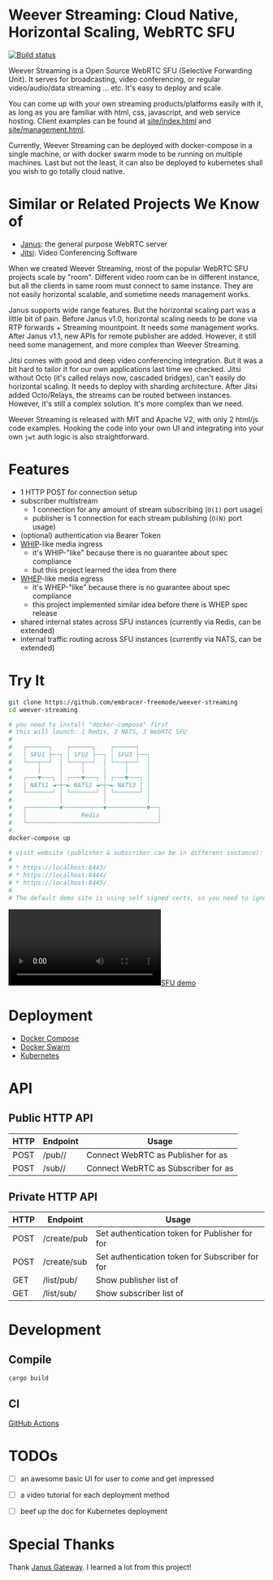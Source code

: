 Weever Streaming: Cloud Native, Horizontal Scaling, WebRTC SFU
==============================================================

[![Build status](https://github.com/embracer-freemode/weever-streaming/actions/workflows/rust-check.yml/badge.svg)](https://github.com/embracer-freemode/weever-streaming/actions)

Weever Streaming is a Open Source WebRTC SFU (Selective Forwarding Unit).
It serves for broadcasting, video conferencing, or regular video/audio/data streaming ... etc. It's easy to deploy and scale.

You can come up with your own streaming products/platforms easily with it, as long as you are familiar with html, css, javascript, and web service hosting. Client examples can be found at [site/index.html](https://github.com/embracer-freemode/weever-streaming/blob/develop/site/index.html) and [site/management.html](https://github.com/embracer-freemode/weever-streaming/blob/develop/site/management.html).

Currently, Weever Streaming can be deployed with docker-compose in a single machine, or with docker swarm mode to be running on multiple machines. Last but not the least, it can also be deployed to kubernetes shall you wish to go totally cloud native.


Similar or Related Projects We Know of
========================================

* [Janus](https://janus.conf.meetecho.com/): the general purpose WebRTC server
* [Jitsi](https://jitsi.org/): Video Conferencing Software


When we created Weever Streaming,
most of the popular WebRTC SFU projects scale by "room".
Different video room can be in different instance,
but all the clients in same room must connect to same instance.
They are not easily horizontal scalable, and sometime needs management works.

Janus supports wide range features. But the horizontal scaling part was a little bit of pain.
Before Janus v1.0, horizontal scaling needs to be done via RTP forwards + Streaming mountpoint.
It needs some management works.
After Janus v1.1, new APIs for remote publisher are added.
However, it still need some management, and more complex than Weever Streaming.

Jitsi comes with good and deep video conferencing integration.
But it was a bit hard to tailor it for our own applications last time we checked.
Jitsi without Octo (it's called relays now, cascaded bridges), can't easily do horizontal scaling.
It needs to deploy with sharding architecture.
After Jitsi added Octo/Relays, the streams can be routed between instances.
However, it's still a complex solution. It's more complex than we need.

Weever Streaming is released with MIT and Apache V2, with only 2 html/js code examples.
Hooking the code into your own UI and integrating into your own `jwt` auth logic is also straightforward.


Features
========================================

* 1 HTTP POST for connection setup
* subscriber multistream
    - 1 connection for any amount of stream subscribing (`O(1)` port usage)
    - publisher is 1 connection for each stream publishing (`O(N)` port usage)
* (optional) authentication via Bearer Token
* [WHIP](https://datatracker.ietf.org/doc/draft-ietf-wish-whip/)-like media ingress
    - it's WHIP-"like" because there is no guarantee about spec compliance
    - but this project learned the idea from there
* [WHEP](https://datatracker.ietf.org/doc/draft-murillo-whep/)-like media egress
    - it's WHEP-"like" because there is no guarantee about spec compliance
    - this project implemented similar idea before there is WHEP spec release
* shared internal states across SFU instances (currently via Redis, can be extended)
* internal traffic routing across SFU instances (currently via NATS, can be extended)


Try It
========================================

```sh
git clone https://github.com/embracer-freemode/weever-streaming
cd weever-streaming

# you need to install "docker-compose" first
# this will launch: 1 Redis, 3 NATS, 3 WebRTC SFU
#
#   ┌──────┐    ┌──────┐    ┌──────┐
#   │ SFU1 ├──┐ │ SFU2 ├──┐ │ SFU3 ├──┐
#   └───┬──┘  │ └───┬──┘  │ └───┬──┘  │
#       │     │     │     │     │     │
#   ┌───▼───┐ │ ┌───▼───┐ │ ┌───▼───┐ │
#   │ NATS1 ◄─┼─► NATS2 ◄─┼─► NATS3 │ │
#   └───────┘ │ └───────┘ │ └───────┘ │
#             │           │           │
#   ┌─────────▼───────────▼───────────▼──┐
#   │               Redis                │
#   └────────────────────────────────────┘
#
docker-compose up

# visit website (publisher & subscriber can be in different instance):
#
# * https://localhost:8443/
# * https://localhost:8444/
# * https://localhost:8445/
#
# The default demo site is using self signed certs, so you need to ignore the warning in browser.
```


[![SFU demo](https://user-images.githubusercontent.com/2716047/209774978-aba37989-dca9-427e-8519-821d2cd16790.mp4)](https://user-images.githubusercontent.com/2716047/209774978-aba37989-dca9-427e-8519-821d2cd16790.mp4)


Deployment
========================================

* [Docker Compose](./docs/deploy/docker-compose.md)
* [Docker Swarm](./docs/deploy/docker-swarm.md)
* [Kubernetes](./docs/deploy/kubernetes.md)


API
========================================

Public HTTP API
------------------------------

| HTTP | Endpoint         | Usage                                           |
| ---- | ---------------- | ----------------------------------------------- |
| POST | /pub/<room>/<id> | Connect WebRTC as Publisher for <room> as <id>  |
| POST | /sub/<room>/<id> | Connect WebRTC as Subscriber for <room> as <id> |


Private HTTP API
------------------------------

| HTTP | Endpoint         | Usage                                                       |
| ---- | ---------------- | ----------------------------------------------------------- |
| POST | /create/pub      | Set authentication token for Publisher for <room> for <id>  |
| POST | /create/sub      | Set authentication token for Subscriber for <room> for <id> |
| GET  | /list/pub/<room> | Show publisher list of <room>                               |
| GET  | /list/sub/<room> | Show subscriber list of <room>                              |


Development
========================================

Compile
------------------------------

```sh
cargo build
```

CI
------------------------------

[GitHub Actions](https://github.com/embracer-freemode/weever-streaming/actions)


TODOs
========================================

* [ ] an awesome basic UI for user to come and get impressed
* [ ] a video tutorial for each deployment method
* [ ] beef up the doc for Kubernetes deployment


Special Thanks
========================================

Thank [Janus Gateway](https://github.com/meetecho/janus-gateway).
I learned a lot from this project!

